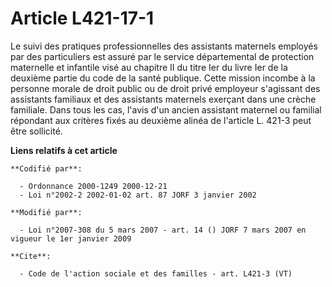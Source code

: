 # Article L421-17-1

Le suivi des pratiques professionnelles des assistants maternels employés par des particuliers est assuré par le service
départemental de protection maternelle et infantile visé au chapitre II du titre Ier du livre Ier de la deuxième partie du
code de la santé publique. Cette mission incombe à la personne morale de droit public ou de droit privé employeur s'agissant
des assistants familiaux et des assistants maternels exerçant dans une crèche familiale. Dans tous les cas, l'avis d'un
ancien assistant maternel ou familial répondant aux critères fixés au deuxième alinéa de l'article L. 421-3 peut être
sollicité.

**Liens relatifs à cet article**

	**Codifié par**:

	  - Ordonnance 2000-1249 2000-12-21
	  - Loi n°2002-2 2002-01-02 art. 87 JORF 3 janvier 2002

	**Modifié par**:

	  - Loi n°2007-308 du 5 mars 2007 - art. 14 () JORF 7 mars 2007 en vigueur le 1er janvier 2009

	**Cite**:

	  - Code de l'action sociale et des familles - art. L421-3 (VT)
